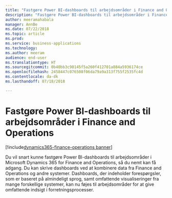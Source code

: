 ```yaml
---
title: "Fastgøre Power BI-dashboards til arbejdsområder i Finance and Operations"
description: "Fastgøre Power BI-dashboards til arbejdsområder i Finance and Operations"
author: meeramahabala
manager: AnnBe
ms.date: 07/22/2018
ms.topic: article
ms.prod: 
ms.service: business-applications
ms.technology: 
ms.author: meeram
audience: end-user
ms.translationtype: HT
ms.sourcegitcommit: 0b40bb3c98145f5a260f412701a884a5936174ce
ms.openlocfilehash: 2458447c076508f06da79a9a313f755f2535fc4d
ms.contentlocale: da-dk
ms.lasthandoff: 07/18/2018

---
```

# <a name="pin-power-bi-dashboards-to-finance-and-operations-workspaces"></a>Fastgøre Power BI-dashboards til arbejdsområder i Finance and Operations

[!include[dynamics365-finance-operations banner](../includes/dynamics365-finance-operations.md)]



Du vil snart kunne fastgøre Power BI-dashboards til arbejdsområder i Microsoft Dynamics 365 for Finance and Operations, så du nemt kan få adgang. Du kan skrive dashboards ved at kombinere data fra Finance and Operations og andre systemer. Dashboards, der indeholder forespørgsler, som er baseret på almindeligt sprog, samt omfattende visualiseringer fra mange forskellige systemer, kan nu føjes til arbejdsområder for at give omfattende indsigt i forretningsprocesser.

